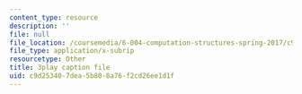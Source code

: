 ```yaml
---
content_type: resource
description: ''
file: null
file_location: /coursemedia/6-004-computation-structures-spring-2017/c9d253407dea5b808a76f2cd26ee1d1f_v2X-sTKCVMs.srt
file_type: application/x-subrip
resourcetype: Other
title: 3play caption file
uid: c9d25340-7dea-5b80-8a76-f2cd26ee1d1f
---
```

